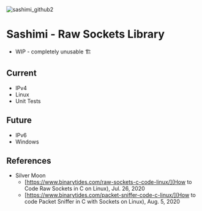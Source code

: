 ![sashimi_github2](https://user-images.githubusercontent.com/7789866/113232349-f7696400-926a-11eb-9343-fc3f6bdef0bf.png)


# Sashimi - Raw Sockets Library
* WIP - completely unusable 🏗️
## Current
* IPv4
* Linux
* Unit Tests
## Future
* IPv6
* Windows

## References
* Silver Moon
    - [https://www.binarytides.com/raw-sockets-c-code-linux/](How to Code Raw Sockets in C on Linux), Jul. 26, 2020
    - [https://www.binarytides.com/packet-sniffer-code-c-linux/](How to code Packet Sniffer in C with Sockets on Linux), Aug. 5, 2020

